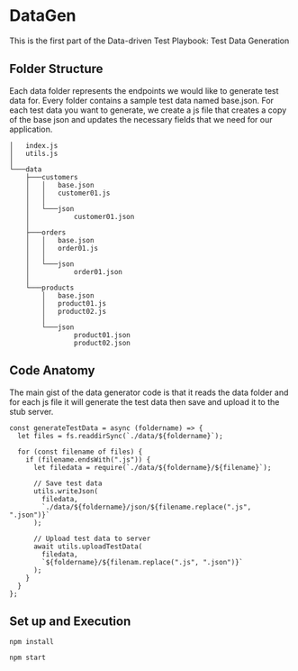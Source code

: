 # DataGen

This is the first part of the Data-driven Test Playbook: Test Data Generation

## Folder Structure

Each data folder represents the endpoints we would like to generate test data for. Every folder contains a sample test data named base.json. For each test data you want to generate, we create a js file that creates a copy of the base json and updates the necessary fields that we need for our application.

```
│   index.js
│   utils.js
│
└───data
    ├───customers
    │   │   base.json
    │   │   customer01.js
    │   │
    │   └───json
    │           customer01.json
    │
    ├───orders
    │   │   base.json
    │   │   order01.js
    │   │
    │   └───json
    │           order01.json
    │
    └───products
        │   base.json
        │   product01.js
        │   product02.js
        │
        └───json
                product01.json
                product02.json

```

## Code Anatomy

The main gist of the data generator code is that it reads the data folder and for each js file it will generate the test data then save and upload it to the stub server.

```
const generateTestData = async (foldername) => {
  let files = fs.readdirSync(`./data/${foldername}`);

  for (const filename of files) {
    if (filename.endsWith(".js")) {
      let filedata = require(`./data/${foldername}/${filename}`);

	  // Save test data
      utils.writeJson(
        filedata,
        `./data/${foldername}/json/${filename.replace(".js", ".json")}`
      );

	  // Upload test data to server
      await utils.uploadTestData(
        filedata,
      	`${foldername}/${filenam.replace(".js", ".json")}`
      );
    }
  }
};
```

## Set up and Execution

```
npm install

npm start
```
